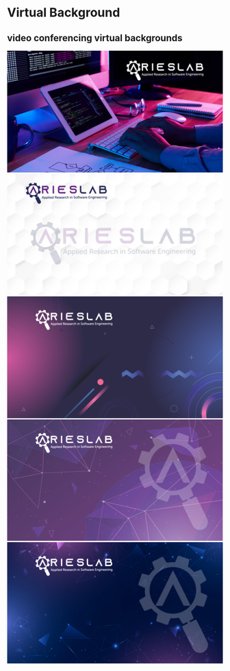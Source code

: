 # Virtual Background

## video conferencing virtual backgrounds

<img src="01.png">

<img src="02.PNG">

<img src="03.PNG">

<img src="04.PNG">

<img src="05.PNG">

